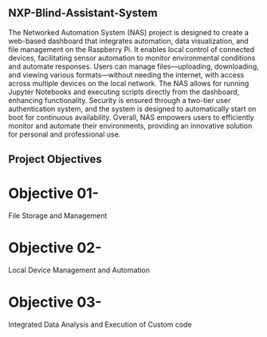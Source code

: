 ## NXP-Blind-Assistant-System

The Networked Automation System (NAS) project is designed to create a web-based dashboard that integrates automation, data visualization, and file management on the Raspberry Pi. It enables local control of connected devices, facilitating sensor automation to monitor environmental conditions and automate responses. Users can manage files—uploading, downloading, and viewing various formats—without needing the internet, with access across multiple devices on the local network. The NAS allows for running Jupyter Notebooks and executing scripts directly from the dashboard, enhancing functionality. Security is ensured through a two-tier user authentication system, and the system is designed to automatically start on boot for continuous availability. Overall, NAS empowers users to efficiently monitor and automate their environments, providing an innovative solution for personal and professional use.

## Project Objectives
# Objective 01- 
File Storage and Management<br/>
# Objective 02-
Local Device Management and Automation<br/> 
# Objective 03- 
Integrated Data Analysis and Execution of Custom code<br/>
